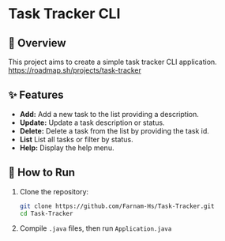 # Task Tracker CLI

## 🎯 Overview
This project aims to create a simple task tracker CLI application.
https://roadmap.sh/projects/task-tracker

## ✨ Features
- **Add:** Add a new task to the list providing a description.
- **Update:** Update a task description or status.
- **Delete:** Delete a task from the list by providing the task id.
- **List** List all tasks or filter by status.
- **Help:** Display the help menu.

## 🚀 How to Run
1. Clone the repository:

    ```bash
    git clone https://github.com/Farnam-Hs/Task-Tracker.git
    cd Task-Tracker
    ```

2. Compile `.java` files, then run `Application.java`
